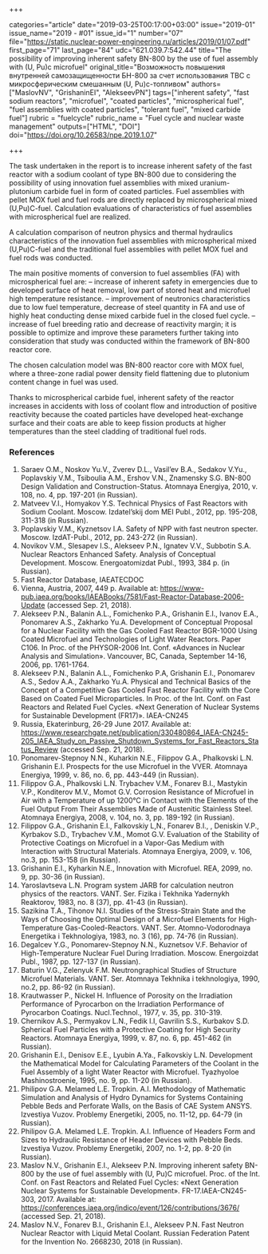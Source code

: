 +++

categories="article"
date="2019-03-25T00:17:00+03:00"
issue="2019-01"
issue_name="2019 - #01"
issue_id="1"
number="07"
file="https://static.nuclear-power-engineering.ru/articles/2019/01/07.pdf"
first_page="71"
last_page="84"
udc="621.039.7:542.44"
title="The possibility of improving inherent safety BN-800 by the use of fuel assembly with (U, Pu)c microfuel"
original_title="Возможность повышения внутренней самозащищенности БН-800 за счет использования ТВС с микросферическим смешанным (U, Pu)c-топливом"
authors=["MaslovNV", "GrishaninEI", "AlekseevPN"]
tags=["inherent safety", "fast sodium reactors", "microfuel", "coated particles", "microspherical fuel", "fuel assemblies with coated particles", "tolerant fuel", "mixed carbide fuel"]
rubric = "fuelcycle"
rubric_name = "Fuel cycle and nuclear waste management"
outputs=["HTML", "DOI"]
doi="https://doi.org/10.26583/npe.2019.1.07"

+++

The task undertaken in the report is to increase inherent safety of the fast reactor with a sodium coolant of type BN-800 due to considering the possibility of using innovation fuel assemblies with mixed uranium-plutonium carbide fuel in form of coated particles. Fuel assemblies with pellet MOX fuel and fuel rods are directly replaced by microspherical mixed (U,Pu)C-fuel. Calculation evaluations of characteristics of fuel assemblies with microspherical fuel are realized.

A calculation comparison of neutron physics and thermal hydraulics characteristics of the innovation fuel assemblies with microspherical mixed (U,Pu)C-fuel and the traditional fuel assemblies with pellet MOX fuel and fuel rods was conducted.

The main positive moments of conversion to fuel assemblies (FA) with microspherical fuel are:
– increase of inherent safety in emergencies due to developed surface of heat removal, low part of stored heat and microfuel high temperature resistance.
– improvement of neutronics characteristics due to low fuel temperature, decrease of steel quantity in FA and use of highly heat conducting dense mixed carbide fuel in the closed fuel cycle.
– increase of fuel breeding ratio and decrease of reactivity margin; it is possible to optimize and improve these parameters further taking into consideration that study was conducted within the framework of BN-800 reactor core.

The chosen calculation model was BN-800 reactor core with MOX fuel, where a three-zone radial power density field flattening due to plutonium content change in fuel was used.

Thanks to microspherical carbide fuel, inherent safety of the reactor increases in accidents with loss of coolant flow and introduction of positive reactivity because the coated particles have developed heat-exchange surface and their coats are able to keep fission products at higher temperatures than the steel cladding of traditional fuel rods.

### References

1. Saraev O.M., Noskov Yu.V., Zverev D.L., Vasil’ev B.A., Sedakov V.Yu., Poplavskiy V.M., Tsiboulia A.M., Ershov V.N., Znamensky S.G. BN-800 Design Validation and Construction-Status. Atomnaya Energiya, 2010, v. 108, no. 4, pp. 197-201 (in Russian).
2. Matveev V.I., Homyakov Y.S. Technical Physics of Fast Reactors with Sodium Coolant. Moscow. Izdatel’skij dom MEI Publ., 2012, pp. 195-208, 311-318 (in Russian).
3. Poplavskiy V.M., Kyznetsov I.A. Safety of NPP with fast neutron specter. Moscow. IzdAT-Publ., 2012, pp. 243-272 (in Russian).
4. Novikov V.M., Slesapev I.S., Alekseev P.N., Ignatev V.V., Subbotin S.A. Nuclear Reactors Enhanced Safety. Analysis of Conceptual Development. Moscow. Energoatomizdat Publ., 1993, 384 p. (in Russian).
5. Fast Reactor Database, IAEATECDOC
1531. Vienna, Austria, 2007, 449 p. Available at: https://www-pub.iaea.org/books/IAEABooks/7581/Fast-Reactor-Database-2006-Update (accessed Sep. 21, 2018).
6. Alekseev P.N., Balanin A.L., Fomichenko P.A., Grishanin E.I., Ivanov E.A., Ponomarev A.S., Zakharko Yu.A. Development of Conceptual Proposal for a Nuclear Facility with the Gas Cooled Fast Reactor BGR-1000 Using Coated Microfuel and Technologies of Light Water Reactors. Paper C106. In Proc. of the PHYSOR-2006 Int. Conf. «Advances in Nuclear Analysis and Simulation». Vancouver, BC, Canada, September 14-16, 2006, pp. 1761-1764.
7. Alekseev P.N., Balanin A.L., Fomichenko P.A, Grishanin E.I., Ponomarev A.S., Sedov A.A., Zakharko Yu.A. Physical and Technical Basics of the Concept of a Competitive Gas Cooled Fast Reactor Facility with the Core Based on Coated Fuel Microparticles. In Proc. of the Int. Conf. on Fast Reactors and Related Fuel Cycles. «Next Generation of Nuclear Systems for Sustainable Development (FR17)». IAEA-CN245
517. Russia, Ekaterinburg, 26-29 June 2017. Available at: https://www.researchgate.net/publication/330480864_IAEA-CN245-205_IAEA_Study_on_Passive_Shutdown_Systems_for_Fast_Reactors_Status_Review (accessed Sep. 21, 2018).
8. Ponomarev-Stepnoy N.N., Kuharkin N.E., Filippov G.A., Phalkovski L.N. Grishanin E.I. Prospects for the use Microfuel in the VVER. Atomnaya Energiya, 1999, v. 86, no. 6, pp. 443-449 (in Russian).
9. Filippov G.A., Phalkovski L.N. Trybachev V.M., Fonarev B.I., Mastykin V.P., Konditerov M.V., Momot G.V. Corrosion Resistance of Microfuel in Air with a Temperature of up 1200°C in Contact with the Elements of the Fuel Output From Their Assemblies Made of Austenitic Stainless Steel. Atomnaya Energiya, 2008, v. 104, no. 3, pp. 189-192 (in Russian).
10. Filippov G.A., Grishanin E.I., Falkovskiy L,N., Fonarev B.I., , Deniskin V.P., Kyrbakov S.D., Trybachev V.M., Momot G.V. Evaluation of the Stability of Protective Coatings on Microfuel in a Vapor-Gas Medium with Interaction with Structural Materials. Atomnaya Energiya, 2009, v. 106, no.3, pp. 153-158 (in Russian).
11. Grishanin E.I., Kyharkin N.E., Innovation with Microfuel. REA, 2099, no. 9, pp. 30-36 (in Russian).
12. Yaroslavtseva L.N. Program system JARB for calculation neutron physics of the reactors. VANT. Ser. Fizika i Tekhnika Yadernykh Reaktorov, 1983, no. 8 (37), pp. 41-43 (in Russian).
13. Sazikina T.A., Tihonov N.I. Studies of the Stress-Strain State and the Ways of Choosing the Optimal Design of a Microfuel Elements for High-Temperature Gas-Cooled-Reactors. VANT. Ser. Atomno-Vodorodnaya Energetika i Tekhnologiya, 1983, no. 3 (16), pp. 74-76 (in Russian).
14. Degalcev Y.G., Ponomarev-Stepnoy N.N., Kuznetsov V.F. Behavior of High-Temperature Nuclear Fuel During Irradiation. Мoscow. Energoizdat Publ., 1987, pp. 127-137 (in Russian).
15. Baturin V.G., Zelenyuk F.M. Neutrongraphical Studies of Structure Microfuel Materials. VANT. Ser. Atomnaya Tekhnika i tekhnologiya, 1990, no.2, pp. 86-92 (in Russian).
16. Krautwasser P., Nickel H. Influence of Porosity on the Irradiation Performance of Pyrocarbon on the Irradiation Performance of Pyrocarbon Coatings. Nucl.Technol., 1977, v. 35, pp. 310-319.
17. Chernikov A.S., Permyakov L.N., Fedik I.I, Gavrilin S.S., Kurbakov S.D. Spherical Fuel Particles with a Protective Coating for High Security Reactors. Atomnaya Energiya, 1999, v. 87, no. 6, pp. 451-462 (in Russian).
18. Grishanin E.I., Denisov E.E., Lyubin A.Ya., Falkovskiy L.N. Development the Mathematical Model for Calculating Parameters of the Coolant in the Fuel Assembly of a light Water Reactor with Microfuel. Tyazhyoloe Mashinostroenie, 1995, no. 9, pp. 11-20 (in Russian).
19. Philipov G.A. Melamed L.E. Tropkin. A.I. Methodology of Mathematic Simulation and Analysis of Hydro Dynamics for Systems Containing Pebble Beds and Perforate Walls, on the Basis of CAE System ANSYS. Izvestiya Vuzov. Problemy Energetiki, 2005, no. 11-12, pp. 64-79 (in Russian).
20. Philipov G.A. Melamed L.E. Tropkin. A.I. Influence of Headers Form and Sizes to Hydraulic Resistance of Header Devices with Pebble Beds. Izvestiya Vuzov. Problemy Energetiki, 2007, no. 1-2, pp. 8-20 (in Russian).
21. Maslov N.V., Grishanin E.I., Alekseev P.N. Improving inherent safety BN-800 by the use of fuel assembly with (U, Pu)C microfuel. Proc. of the Int. Conf. on Fast Reactors and Related Fuel Cycles: «Next Generation Nuclear Systems for Sustainable Development». FR-17.IAEA-CN245-303, 2017. Available at: https://conferences.iaea.org/indico/event/126/contributions/3676/ (accessed Sep. 21, 2018).
22. Maslov N.V., Fonarev B.I., Grishanin E.I., Alekseev P.N. Fast Neutron Nuclear Reactor with Liquid Metal Coolant. Russian Federation Patent for the Invention No. 2668230, 2018 (in Russian).
